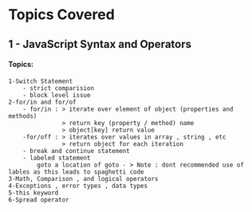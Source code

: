 # Topics Covered 

## 1 - JavaScript Syntax and Operators
#### Topics:
    1-Switch Statement
        - strict comparision
        - block level issue 
    2-for/in and for/of
        - for/in : > iterate over element of object (properties and methods)
                   > return key (property / method) name 
                   > object[key] return value
        -for/off : > iterates over values in array , string , etc
                   > return object for each iteration
        - break and continue statement
        - labeled statement
            goto a location of goto - > Note : dont recommended use of lables as this leads to spaghetti code
    3-Math, Comparison , and logical operators
    4-Exceptions , error types , data types
    5-this keyword
    6-Spread operator


